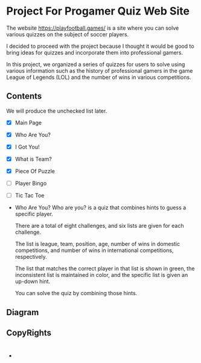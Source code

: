 # Project For Progamer Quiz Web Site

The website https://playfootball.games/ is a site where you can solve various quizzes on the subject of soccer players.

I decided to proceed with the project because I thought it would be good to bring ideas for quizzes and incorporate them into professional gamers. 

In this project, we organized a series of quizzes for users to solve using various information such as the history of professional 
gamers in the game League of Legends (LOL) and the number of wins in various competitions.

## Contents
We will produce the unchecked list later.

- [x] Main Page
- [x] Who Are You?
- [x] I Got You!
- [x] What is Team?
- [x] Piece Of Puzzle
- [ ] Player Bingo
- [ ] Tic Tac Toe


- Who Are You?
  Who are you? is a quiz that combines hints to guess a specific player.

  There are a total of eight challenges, and six lists are given for each challenge.

  The list is league, team, position, age, number of wins in domestic competitions, 
  and number of wins in international competitions, respectively.

  The list that matches the correct player in that list is shown in green, 
  the inconsistent list is maintained in color, and the specific list is given an up-down hint.

  You can solve the quiz by combining those hints.

## Diagram




## CopyRights
- # 